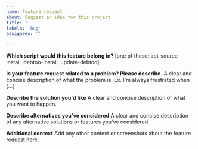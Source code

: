 ```yaml
---
name: Feature request
about: Suggest an idea for this project
title: ''
labels: 'bug'
assignees: ''

---
```


**Which script would this feature belong in?** 
[one of these: apt-source-install, debtoo-install, update-debtoo]

**Is your feature request related to a problem? Please describe.**
A clear and concise description of what the problem is. Ex. I'm always frustrated when [...]

**Describe the solution you'd like**
A clear and concise description of what you want to happen.

**Describe alternatives you've considered**
A clear and concise description of any alternative solutions or features you've considered.

**Additional context**
Add any other context or screenshots about the feature request here.
